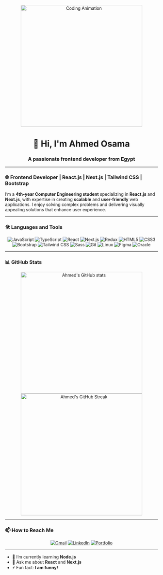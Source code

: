 <div align="center">
  <img src="https://cdn.dribbble.com/users/1059583/screenshots/4171367/coding-freak.gif" alt="Coding Animation" width="400" />
  <h1>👋 Hi, I'm Ahmed Osama</h1>
  <h3>A passionate frontend developer from Egypt</h3>
</div>

---

### 🌐 Frontend Developer | React.js | Next.js | Tailwind CSS | Bootstrap

I’m a **4th-year Computer Engineering student** specializing in **React.js** and **Next.js**, with expertise in creating **scalable** and **user-friendly** web applications. I enjoy solving complex problems and delivering visually appealing solutions that enhance user experience.

---

### 🛠️ Languages and Tools

<p align="center">
  <img src="https://img.shields.io/badge/JavaScript-ES6+-yellow?style=for-the-badge&logo=javascript" alt="JavaScript" />
  <img src="https://img.shields.io/badge/TypeScript-007ACC?style=for-the-badge&logo=typescript&logoColor=white" alt="TypeScript" />
  <img src="https://img.shields.io/badge/React-%2320232a.svg?style=for-the-badge&logo=react&logoColor=%2361DAFB" alt="React" />
  <img src="https://img.shields.io/badge/Next.js-000000?style=for-the-badge&logo=nextdotjs&logoColor=white" alt="Next.js" />
  <img src="https://img.shields.io/badge/Redux-764ABC?style=for-the-badge&logo=redux&logoColor=white" alt="Redux" />
  <img src="https://img.shields.io/badge/HTML5-E34F26?style=for-the-badge&logo=html5&logoColor=white" alt="HTML5" />
  <img src="https://img.shields.io/badge/CSS3-%231572B6.svg?style=for-the-badge&logo=css3&logoColor=white" alt="CSS3" />
  <img src="https://img.shields.io/badge/Bootstrap-563D7C?style=for-the-badge&logo=bootstrap&logoColor=white" alt="Bootstrap" />
  <img src="https://img.shields.io/badge/Tailwind_CSS-38B2AC?style=for-the-badge&logo=tailwind-css&logoColor=white" alt="Tailwind CSS" />
  <img src="https://img.shields.io/badge/Sass-%23CC6699.svg?style=for-the-badge&logo=sass&logoColor=white" alt="Sass" />
  <img src="https://img.shields.io/badge/Git-F05032?style=for-the-badge&logo=git&logoColor=white" alt="Git" />
  <img src="https://img.shields.io/badge/Linux-FCC624?style=for-the-badge&logo=linux&logoColor=black" alt="Linux" />
  <img src="https://img.shields.io/badge/Figma-F24E1E?style=for-the-badge&logo=figma&logoColor=white" alt="Figma" />
  <img src="https://img.shields.io/badge/Oracle-F80000?style=for-the-badge&logo=oracle&logoColor=white" alt="Oracle" />
</p>

---

### 📊 GitHub Stats
<p align="center">
  <img src="https://github-readme-stats.vercel.app/api?username=a7med-22&show_icons=true&theme=radical" alt="Ahmed's GitHub stats" width="400" />
  <img src="https://github-readme-streak-stats.herokuapp.com/?user=a7med-22&theme=radical" alt="Ahmed's GitHub Streak" width="400" />
</p>

---

### 📫 How to Reach Me
<p align="center">
  <a href="mailto:ao6155518@gmail.com" target="_blank"><img src="https://img.shields.io/badge/Email-D14836?style=for-the-badge&logo=gmail&logoColor=white" alt="Gmail" /></a>
  <a href="https://www.linkedin.com/in/ahmed-osama-8b2b27245" target="_blank"><img src="https://img.shields.io/badge/LinkedIn-0077B5?style=for-the-badge&logo=linkedin&logoColor=white" alt="LinkedIn" /></a>
  <a href="https://your-portfolio.com" target="_blank"><img src="https://img.shields.io/badge/Portfolio-24292F?style=for-the-badge&logo=githubpages&logoColor=white" alt="Portfolio" /></a>
</p>

---

- 🌱 I’m currently learning **Node.js**
- 💬 Ask me about **React** and **Next.js**
- ⚡ Fun fact: **I am funny!**
